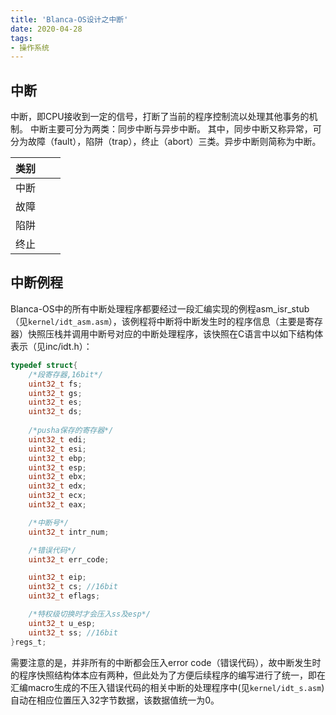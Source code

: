 ```yaml
---
title: 'Blanca-OS设计之中断'
date: 2020-04-28
tags: 
- 操作系统
---
```


## 中断

中断，即CPU接收到一定的信号，打断了当前的程序控制流以处理其他事务的机制。
中断主要可分为两类：同步中断与异步中断。
其中，同步中断又称异常，可分为故障（fault），陷阱（trap），终止（abort）三类。异步中断则简称为中断。

| 类别 |      |      |
| ---- | ---- | ---- |
| 中断 |      |      |
| 故障 |      |      |
| 陷阱 |      |      |
| 终止 |      |      |



## 中断例程

Blanca-OS中的所有中断处理程序都要经过一段汇编实现的例程asm_isr_stub（见`kernel/idt_asm.asm`），该例程将中断将中断发生时的程序信息（主要是寄存器）快照压栈并调用中断号对应的中断处理程序，该快照在C语言中以如下结构体表示（见inc/idt.h）：

```c
typedef struct{
	/*段寄存器,16bit*/
	uint32_t fs;
	uint32_t gs;
	uint32_t es;
	uint32_t ds;
	
	/*pusha保存的寄存器*/
	uint32_t edi;
	uint32_t esi;
	uint32_t ebp;
	uint32_t esp;
	uint32_t ebx;
	uint32_t edx;
	uint32_t ecx;
	uint32_t eax;

	/*中断号*/
	uint32_t intr_num;

	/*错误代码*/
	uint32_t err_code;

	uint32_t eip;
	uint32_t cs; //16bit
	uint32_t eflags;

	/*特权级切换时才会压入ss及esp*/
	uint32_t u_esp;
	uint32_t ss; //16bit
}regs_t;
```

 需要注意的是，并非所有的中断都会压入error code（错误代码），故中断发生时的程序快照结构体本应有两种，但此处为了方便后续程序的编写进行了统一，即在汇编macro生成的不压入错误代码的相关中断的处理程序中(见`kernel/idt_s.asm`)自动在相应位置压入32字节数据，该数据值统一为0。